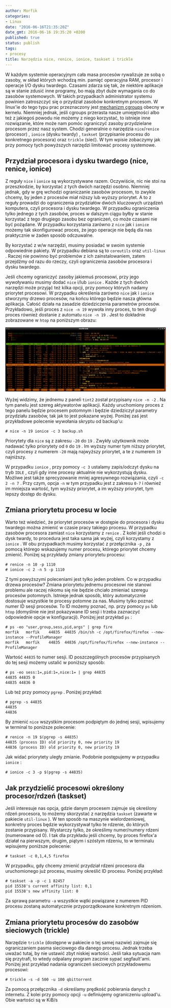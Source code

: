 ```yaml
---
author: Morfik
categories:
- Linux
date: "2016-06-16T21:35:20Z"
date_gmt: 2016-06-16 19:35:20 +0200
published: true
status: publish
tags:
- procesy
title: Narzędzia nice, renice, ionice, taskset i trickle
---
```


W każdym systemie operacyjnym cała masa procesów rywalizuje ze sobą o zasoby, w skład których
wchodzą min. pamięć operacyjna RAM, procesor i operacje I/O dysku twardego. Czasami zdarza się tak,
że niektóre aplikacje są w stanie zdusić inne programy, bo mają zbyt duże wymagania co do zasobów
systemowych. W takich przypadkach administrator systemu powinien zatroszczyć się o przydział zasobów
konkretnym procesom. W linux'ie do tego typu prac przeznaczony jest [mechanizm cgroups][1] obecny w
kernelu. Niemniej jednak, jeśli cgroups przerasta nasze umiejętności albo też z jakiegoś powodu nie
możemy z niego korzystać, to istnieje inne rozwiązanie, które może nam pomóc ograniczyć zasoby
przydzielane procesom przez nasz system. Chodzi generalnie o narzędzia `nice`/`renice` (procesor) ,
`ionice` (dysku twardy) , `taskset` (przypisanie procesu do konkretnego procesora) oraz `trickle`
(sieć). W tym wpisie zobaczymy jak przy pomocy tych powyższych narzędzi limitować procesy systemowe.

<!--more-->
## Przydział procesora i dysku twardego (nice, renice, ionice)

Z reguły `nice` i `ionice` są wykorzystywane razem. Oczywiście, nic nie stoi na przeszkodzie, by
korzystać z tych dwóch narzędzi osobno. Niemniej jednak, gdy w grę wchodzi ograniczanie zasobów
procesom, to zwykle chcemy, by jeden z procesów miał niższy lub wyższy priorytet. A to z reguły
prowadzi do ograniczenia przydziałów dwóch kluczowych urządzeń komputera, czyli procesora i dysku
twardego. W przypadku ograniczenia tylko jednego z tych zasobów, proces w dalszym ciągu byłby w
stanie korzystać z tego drugiego zasobu bez ograniczeń, co może czasami nie być pożądane. W
przypadku korzystania zarówno z `nice` jak i `ionice` możemy tak skonfigurować proces, że jego
operacje nie będą dla nas praktycznie w żaden sposób odczuwalne.

By korzystać z w/w narzędzi, musimy posiadać w swoim systemie odpowiednie pakiety. W przypadku
debiana są to `coreutils` oraz `util-linux` . Raczej nie powinno być problemów z ich
zainstalowaniem, zatem przejdźmy od razu do rzeczy, czyli ograniczenia zasobów procesora i dysku
twardego.

Jeśli chcemy ograniczyć zasoby jakiemuś procesowi, przy jego wywoływaniu musimy dodać `nice` i/lub
`ionice` . Każde z tych dwóch narzędzi może przyjąć też kilka opcji, przy pomocy których nadamy
priorytet procesowi. W przypadku określenia zarówno `nice` jak i `ionice` stworzymy drzewo procesów,
na końcu którego będzie nasza główna aplikacja. Całość działa na zasadzie dziedziczenia parametrów
procesów. Przykładowo, jeśli proces z `nice -n 19` wywoła inny proces, to ten drugi proces również
dostanie z automatu `nice -n 19` . Jest to dokładnie zobrazowane w `htop` na poniższym obrazu:

![](/img/2016/06/1.procesy-nice-htop-linux.png#huge)

Wyżej widzimy, że jednemu z paneli `tint2` został przypisany `nice -n -2` . Na tym panelu jest
szereg aktywatorów aplikacji. Każdy uruchomiony proces z tego panelu będzie procesem potomnym i
będzie dziedziczył parametry przydziału zasobów, tak jak to jest pokazane wyżej. Poniżej zaś jest
przykładowe polecenie wywołania skryptu od backup'u:

    # nice -n 19 ionice -c 3 backup.sh

Priorytety dla `nice` są z zakresu `-20` do `19` . Zwykły użytkownik może nadawać tylko priorytety
od `0` do `19` . Im wyższy numer tym niższy priorytet, czyli procesy z numerem `-20` mają najwyższy
priorytet, a te z numerem `19` najniższy.

W przypadku `ionice` , przy pomocy `-c 3` ustalamy zapis/odczyt dysku na tryb `IDLE` , czyli gdy
inne procesy aktualnie nie wykorzystują dysku. Możliwe jest także sprecyzowanie mniej agresywnego
rozwiązania, czyli `-c 2 -n 7` . Przy czym, opcja `-n` w tym przypadku jest z zakresu `0-7` i
również im mniejsza wartość, tym wyższy priorytet, a im wyższy priorytet, tym lepszy dostęp do
dysku.

## Zmiana priorytetu procesu w locie

Warto też wiedzieć, że priorytet procesów w dostępie do procesora i dysku twardego można zmienić w
czasie pracy takiego procesu. W przypadku zasobów procesora zamiast `nice` korzystamy z `renice` . Z
kolei jeśli chodzi o dysk twardy, to procedura jest taka sama jak wyżej, czyli korzystamy z
`ionice` . W obu przypadkach musimy korzystać z przełącznika `-p` , za pomocą którego wskazujemy
numer procesu, którego priorytet chcemy zmienić. Poniżej są przykłady zmiany priorytetu procesu:

    # renice -n 10 -p 1110
    # ionice -c 2 -n 5 -p 1110

Z tymi powyższymi poleceniami jest tylko jeden problem. Co w przypadku drzewa procesów? Zmiana
priorytetu jednemu procesowi nie stanowi problemu ale raczej nikomu się nie będzie chciało zmieniać
szeregu procesów potomnych. Istnieje jednak sposób, który automatycznie dostosuje wszystkie te
procesy potomne za nas. Musimy tylko poznać numer ID sesji procesów. To ID możemy poznać, np. przy
pomocy `ps` lub `htop` (domyślnie nie jest pokazywane ID sesji i trzeba zaznaczyć odpowiednie opcje
w konfiguracji). Poniżej jest przykład `ps` :

    # ps -eo "user,group,sess,pid,args" | grep fire
    morfik   morfik    44835  44835 /bin/sh -c /opt/firefox/firefox --new-instance --ProfileManager
    morfik   morfik    44835  44836 /opt/firefox/firefox --new-instance --ProfileManager

Wartość `44835` to numer sesji. ID poszczególnych procesów przypisanych do tej sesji możemy ustalić
w poniższy sposób:

    # ps -eo sess:1=,pid:1=,nice:1= | grep 44835
    44835 44835 0
    44835 44836 0

Lub też przy pomocy `pgrep` . Poniżej przykład:

    # pgrep -s 44835
    44835
    44836

By zmienić `nice` wszystkim procesom podpiętym do jednej sesji, wpisujemy w terminal to poniższe
polecenie:

    # renice -n 19 $(pgrep -s 44835)
    44835 (process ID) old priority 0, new priority 19
    44836 (process ID) old priority 0, new priority 19

Jak widać priorytety uległy zmianie. Podobnie postępujemy w przypadku `ionice` :

    # ionice -c 3 -p $(pgrep -s 44835)

## Jak przydzielić procesowi określony procesor/rdzeń (taskset)

Jeśli interesuje nas opcja, gdzie danym procesem zajmuje się określony rdzeń procesora, to możemy
skorzystać z narzędzia `taskset` (zawarte w pakiecie `util-linux` ). W ten sposób na maszynie
wielordzeniowej, konkretny proces będzie wykorzystywał tylko te rdzenie, do których zostanie
przypisany. Wystarczy tylko, że określimy numer/numery rdzeni (numerowane od 0). I tak dla przykładu
jeśli chcemy, by proces firefox'a działał na pierwszym, drugim, piątym i szóstym rdzeniu, to w
terminalu wpisujemy poniższe polecenie:

    # taskset -c 0,1,4,5 firefox

W przypadku, gdy chcemy zmienić przydział rdzeni procesora dla uruchomionego już procesu, musimy
określić ID procesu. Poniżej przykład:

    # taskset -a -p -c 1 82457
    pid 15538's current affinity list: 0,1
    pid 15538's new affinity list: 0

Za sprawą parametru `-a` wszystkie wątki powiązane z numerem PID procesu zostaną automatycznie
przyporządkowane konkretnym rdzeniom.

## Zmiana priorytetu procesów do zasobów sieciowych (trickle)

Narzędzie `trickle` (dostępne w pakiecie o tej samej nazwie) zajmuje się ograniczaniem pasma
sieciowego dla danego procesu. Jednak trzeba uważać tutaj, by nie ustawić zbyt niskiej wartości.
Jeśli taka sytuacja nam się przytrafi, to wtedy odpalany program zacznie sypać segfault'ami.
Poniżej jest przykład nadania ograniczeń sieciowych przykładowemu procesowi:

    # trickle -s -d 500 -u 100 qbittorrent

Za pomocą przełącznika `-d` określamy prędkość pobierania danych z internetu. Z kolei przy pomocy
opcji `-u` definiujemy ograniczeniu upload'u. Obie wartości są w KiB/s


[1]: /post/ograniczanie-zasobow-procesom-przez-cgroups/
